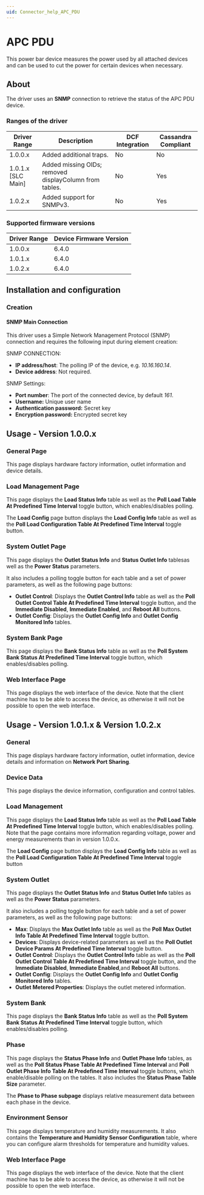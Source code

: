 ```yaml
---
uid: Connector_help_APC_PDU
---
```


# APC PDU

This power bar device measures the power used by all attached devices and can be used to cut the power for certain devices when necessary.

## About

The driver uses an **SNMP** connection to retrieve the status of the APC PDU device.

### Ranges of the driver

| **Driver Range**     | **Description**                                        | **DCF Integration** | **Cassandra Compliant** |
|----------------------|--------------------------------------------------------|---------------------|-------------------------|
| 1.0.0.x              | Added additional traps.                                | No                  | No                      |
| 1.0.1.x \[SLC Main\] | Added missing OIDs; removed displayColumn from tables. | No                  | Yes                     |
| 1.0.2.x              | Added support for SNMPv3.                              | No                  | Yes                     |

### Supported firmware versions

| **Driver Range** | **Device Firmware Version** |
|------------------|-----------------------------|
| 1.0.0.x          | 6.4.0                       |
| 1.0.1.x          | 6.4.0                       |
| 1.0.2.x          | 6.4.0                       |

## Installation and configuration

### Creation

#### SNMP Main Connection

This driver uses a Simple Network Management Protocol (SNMP) connection and requires the following input during element creation:

SNMP CONNECTION:

- **IP address/host**: The polling IP of the device, e.g. *10.16.160.14*.
- **Device address**: Not required.

SNMP Settings:

- **Port number**: The port of the connected device, by default *161*.
- **Username:** Unique user name
- **Authentication password:** Secret key
- **Encryption password:** Encrypted secret key

## Usage - Version 1.0.0.x

### General Page

This page displays hardware factory information, outlet information and device details.

### Load Management Page

This page displays the **Load Status Info** table as well as the **Poll Load Table At Predefined Time Interval** toggle button, which enables/disables polling.

The **Load Config** page button displays the **Load Config Info** table as well as the **Poll Load Configuration Table At Predefined Time Interval** toggle button.

### System Outlet Page

This page displays the **Outlet Status Info** and **Status Outlet Info** tablesas well as the **Power Status** parameters.

It also includes a polling toggle button for each table and a set of power parameters, as well as the following page buttons:

- **Outlet Control**: Displays the **Outlet Control Info** table as well as the **Poll Outlet Control Table At Predefined Time Interval** toggle button, and the **Immediate Disabled**, **Immediate Enabled**, and **Reboot All** buttons.
- **Outlet Config**: Displays the **Outlet Config Info** and **Outlet Config Monitored Info** tables.

### System Bank Page

This page displays the **Bank Status Info** table as well as the **Poll System Bank Status At Predefined Time Interval** toggle button, which enables/disables polling.

### Web Interface Page

This page displays the web interface of the device. Note that the client machine has to be able to access the device, as otherwise it will not be possible to open the web interface.

## Usage - Version 1.0.1.x & Version 1.0.2.x

### General

This page displays hardware factory information, outlet information, device details and information on **Network Port Sharing**.

### Device Data

This page displays the device information, configuration and control tables.

### Load Management

This page displays the **Load Status Info** table as well as the **Poll Load Table At Predefined Time Interval** toggle button, which enables/disables polling. Note that the page contains more information regarding voltage, power and energy measurements than in version 1.0.0.x.

The **Load Config** page button displays the **Load Config Info** table as well as the **Poll Load Configuration Table At Predefined Time Interval** toggle button

### System Outlet

This page displays the **Outlet Status Info** and **Status Outlet Info** tables as well as the **Power Status** parameters.

It also includes a polling toggle button for each table and a set of power parameters, as well as the following page buttons:

- **Max**: Displays the **Max Outlet Info** table as well as the **Poll Max Outlet Info Table At Predefined Time Interval** toggle button.
- **Devices**: Displays device-related parameters as well as the **Poll Outlet Device Params At Predefined Time Interval** toggle button.
- **Outlet Control**: Displays the **Outlet Control Info** table as well as the **Poll Outlet Control Table At Predefined Time Interval** toggle button, and the **Immediate Disabled**, **Immediate Enabled**,and **Reboot All** buttons.
- **Outlet Config**: Displays the **Outlet Config Info** and **Outlet Config Monitored Info** tables.
- **Outlet Metered Properties**: Displays the outlet metered information.

### System Bank

This page displays the **Bank Status Info** table as well as the **Poll System Bank Status At Predefined Time Interval** toggle button, which enables/disables polling.

### Phase

This page displays the **Status Phase Info** and **Outlet Phase Info** tables, as well as the **Poll Status Phase Table At Predefined Time Interval** and **Poll Outlet Phase Info Table At Predefined Time Interval** toggle buttons, which enable/disable polling on the tables. It also includes the **Status Phase Table Size** parameter.

The **Phase to Phase subpage** displays relative measurement data between each phase in the device.

### Environment Sensor

This page displays temperature and humidity measurements. It also contains the **Temperature and Humidity Sensor Configuration** table, where you can configure alarm thresholds for temperature and humidity values.

### Web Interface Page

This page displays the web interface of the device. Note that the client machine has to be able to access the device, as otherwise it will not be possible to open the web interface.
